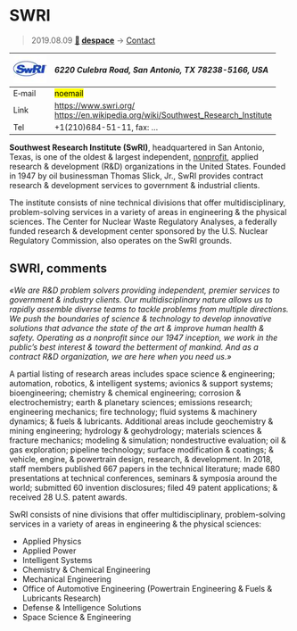 # SWRI
> 2019.08.09 **[🚀](../index/index.md) [despace](index.md)** → [Contact](contact.md)

|[![](f/contact/s/swri_logo1_thumb.jpg)](f/contact/s/swri_logo1.png)|*6220 Culebra Road, San Antonio, TX 78238-5166, USA*|
|:--|:--|
|E‑mail| <mark>noemail</mark> |
|Link| <https://www.swri.org/><br> <https://en.wikipedia.org/wiki/Southwest_Research_Institute> |
|Tel| +1(210)684-51-11, fax: … |

**Southwest Research Institute (SwRI)**, headquartered in San Antonio, Texas, is one of the oldest & largest independent, [nonprofit](nonprof_org.md), applied research & development (R&D) organizations in the United States. Founded in 1947 by oil businessman Thomas Slick, Jr., SwRI provides contract research & development services to government & industrial clients.

The institute consists of nine technical divisions that offer multidisciplinary, problem-solving services in a variety of areas in engineering & the physical sciences. The Center for Nuclear Waste Regulatory Analyses, a federally funded research & development center sponsored by the U.S. Nuclear Regulatory Commission, also operates on the SwRI grounds.


<p style="page-break-after:always"> </p>

## SWRI, comments

*«We are R&D problem solvers providing independent, premier services to government & industry clients. Our multidisciplinary nature allows us to rapidly assemble diverse teams to tackle problems from multiple directions. We push the boundaries of science & technology to develop innovative solutions that advance the state of the art & improve human health & safety. Operating as a nonprofit since our 1947 inception, we work in the public’s best interest & toward the betterment of mankind. And as a contract R&D organization, we are here when you need us.»*

A partial listing of research areas includes space science & engineering; automation, robotics, & intelligent systems; avionics & support systems; bioengineering; chemistry & chemical engineering; corrosion & electrochemistry; earth & planetary sciences; emissions research; engineering mechanics; fire technology; fluid systems & machinery dynamics; & fuels & lubricants. Additional areas include geochemistry & mining engineering; hydrology & geohydrology; materials sciences & fracture mechanics; modeling & simulation; nondestructive evaluation; oil & gas exploration; pipeline technology; surface modification & coatings; & vehicle, engine, & powertrain design, research, & development. In 2018, staff members published 667 papers in the technical literature; made 680 presentations at technical conferences, seminars & symposia around the world; submitted 60 invention disclosures; filed 49 patent applications; & received 28 U.S. patent awards.

SwRI consists of nine divisions that offer multidisciplinary, problem-solving services in a variety of areas in engineering & the physical sciences:

   - Applied Physics
   - Applied Power
   - Intelligent Systems
   - Chemistry & Chemical Engineering
   - Mechanical Engineering
   - Office of Automotive Engineering (Powertrain Engineering & Fuels & Lubricants Research)
   - Defense & Intelligence Solutions
   - Space Science & Engineering
